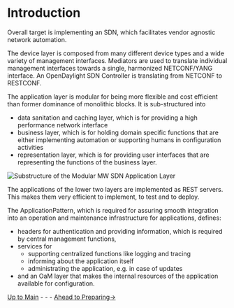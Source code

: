 # Introduction

Overall target is implementing an SDN, which facilitates vendor agnostic network automation.

The device layer is composed from many different device types and a wide variety of management interfaces.
Mediators are used to translate individual management interfaces towards a single, harmonized NETCONF/YANG interface.
An OpenDaylight SDN Controller is translating from NETCONF to RESTCONF.

The application layer is modular for being more flexible and cost efficient than former dominance of monolithic blocks.
It is sub-structured into

* data sanitation and caching layer, which is for providing a high performance network interface
* business layer, which is for holding domain specific functions that are either implementing automation or supporting humans in configuration activities
* representation layer, which is for providing user interfaces that are representing the functions of the business layer.

![Substructure of the Modular MW SDN Application Layer](https://user-images.githubusercontent.com/15265413/151411515-49b13bcb-01d6-45a9-bbad-30a6329b9ed0.png)

The applications of the lower two layers are implemented as REST servers. This makes them very efficient to implement, to test and to deploy.

The ApplicationPattern, which is required for assuring smooth integration into an operation and maintenance infrastructure for applications, defines:

* headers for authentication and providing information, which is required by central management functions,
* services for
  * supporting centralized functions like logging and tracing
  * informing about the application itself
  * administrating the application, e.g. in case of updates
* and an OaM layer that makes the internal resources of the application available for configuration.

[Up to Main](../Main.md) - - - [Ahead to Preparing->](../PreparingSpecifying/PreparingSpecifying.md)
